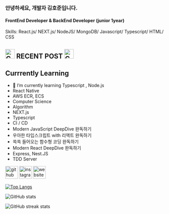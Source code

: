### 안녕하세요, 개발자 김호준입니다.
#### FrontEnd Developer & BackEnd Developer (junior 1year)

Skills: React.js/ NEXT.js/ NodeJS/ MongoDB/ Javascript/ Typescript/ HTML/ CSS
<h2>
    <img src="https://raw.githubusercontent.com/Tarikul-Islam-Anik/Animated-Fluent-Emojis/master/Emojis/Objects/Black%20Nib.png" alt="Cyclone" width="30" height="30" />
    RECENT POST 
    <img src="https://raw.githubusercontent.com/Tarikul-Islam-Anik/Animated-Fluent-Emojis/master/Emojis/Hand%20gestures/Writing%20Hand.png" alt="Cyclone" width="30" height="30" />
</h2>

<h2>Currrently Learning</h2>

- 🌱 I’m currently learning Typescript , Node.js
- React Native 
- AWS ECR, ECS
- Computer Science 
- Algorithm
- NEXT.js
- Typescript
- CI / CD
- Modern JavaScript DeepDive 완독하기
- 우아한 타입스크립트 with 리액트 완독하기
- 쏙쏙 들어오는 함수형 코딩 완독하기
- Modern React DeepDive 완독하기
- Express, Nest.JS
- TDD Server



[<img src='https://cdn.jsdelivr.net/npm/simple-icons@3.0.1/icons/github.svg' alt='github' height='40'>](https://github.com/HOJOON07)  [<img src='https://cdn.jsdelivr.net/npm/simple-icons@3.0.1/icons/instagram.svg' alt='instagram' height='40'>](https://www.instagram.com/hzoxjcnv/)  [<img src='https://cdn.jsdelivr.net/npm/simple-icons@3.0.1/icons/icloud.svg' alt='website' height='40'>](https://velog.io/@ghwns1007)  

[![Top Langs](https://github-readme-stats.vercel.app/api/top-langs/?username=HOJOON07)](https://github.com/anuraghazra/github-readme-stats)

![GitHub stats](https://github-readme-stats.vercel.app/api?username=HOJOON07&show_icons=true)  

 

![GitHub streak stats](https://streak-stats.demolab.com/?user=HOJOON07)  




